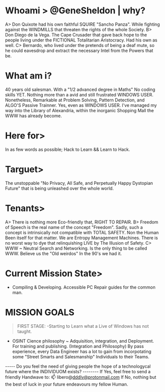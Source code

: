 # Whoami > @GeneSheldon | why? 
A> Don Quixote had his own faithful SQUIRE "Sancho Panza".
While fighting against the WINDMILLS that threaten the rights of the whole Society. 
B> Don Diego de la Vega. The Cape Crusader that gave back hope to the people living under the FICTIONAL Totalitarian Aristocracy. Had his own as well. 
C> Bernardo, who lived under the pretends of being a deaf mute, so he could eavesdrop and extract the necessary Intel from the Powers that be.
# What am i?
40 years old salesman. With a "1/2 advanced degree in Maths"
No coding skills YET. 
Nothing more than a avid and still frustrated WINDOWS USER.
Nonetheless, Remarkable at Problem Solving, Pattern Detection, and ALGO'S Passive Trainner.
Yes, even as WINDOWS USER. I've managed my way into the Library of Alexandria, 
within the inorganic Shopping Mall the WWW has already become.
# Here for> 
In as few words as possible;
Hack to Learn && Learn to Hack.
# Targuet>
The unstoppable "No Privacy, All Safe, and Perpetually Happy Dystopian Future" that is being unleashed over the whole world. 
# Tenants>
A> There is nothing more Eco-friendly that, RIGHT TO REPAIR.
B> Freedom of Speech is the real name of the concept "Freedom".
Sadly, such a concept is intrinsically not compatible with TOTAL SAFETY.
Non the Human Been itself for that matter. We are Entropy Management Machines. There is no worst way to dye that relinquishing LIVE by The Illusion of Safety.
C> WWW ~ Neutral Search and Networking. Is the only thing to be called WWW. Believe us the "Old weirdos" In the 90's we had it. 
# Current Mission State>
- Compiling & Developing. Accessible PC Repair guides for the common man.
# MISSION GOALS 
>FIRST STAGE:
 -Starting to Learn what a Live of Windows has not taught.
  - OSINT Cience philosophy ~ Adquisition, integration, and Deployment. For training and publishing.
     (Integration and Philosophy) By pass experience, every Data Engineer has a lot to gain from incorpotating some "Street Smarts and Salesmanship" Individuals to their Teams.


----- Do you feel the need of giving people the hope of a technologycal future where the INDIVIDUOM exists? --------
        If Yes, feel free to send a friendly Handwave to: 📫 libero@dddlv@protonmail.com
         If No, nothing but the best of luck in your future endeavours my fellow Human.
